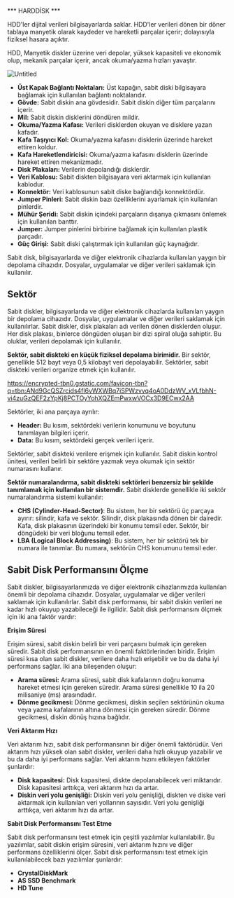 *** HARDDİSK ***

HDD'ler dijital verileri bilgisayarlarda saklar. HDD'ler verileri dönen bir döner tablaya manyetik olarak kaydeder ve hareketli parçalar içerir; dolayısıyla fiziksel hasara açıktır.

HDD, Manyetik diskler üzerine veri depolar, yüksek kapasiteli ve ekonomik olup, mekanik parçalar içerir, ancak okuma/yazma hızları yavaştır.

![Untitled](https://prod-files-secure.s3.us-west-2.amazonaws.com/fb0724eb-3f1f-457f-b83e-485b6535a8de/56227bb7-3696-41db-8dbc-3d69642a71b8/Untitled.png)

- **Üst Kapak Bağlantı Noktaları:** Üst kapağın, sabit diski bilgisayara bağlamak için kullanılan bağlantı noktalarıdır.
- **Gövde:** Sabit diskin ana gövdesidir. Sabit diskin diğer tüm parçalarını içerir.
- **Mil:** Sabit diskin disklerini döndüren mildir.
- **Okuma/Yazma Kafası:** Verileri disklerden okuyan ve disklere yazan kafadır.
- **Kafa Taşıyıcı Kol:** Okuma/yazma kafasını disklerin üzerinde hareket ettiren koldur.
- **Kafa Hareketlendiricisi:** Okuma/yazma kafasını disklerin üzerinde hareket ettiren mekanizmadır.
- **Disk Plakaları:** Verilerin depolandığı disklerdir.
- **Veri Kablosu:** Sabit diskten bilgisayara veri aktarmak için kullanılan kablodur.
- **Konnektör:** Veri kablosunun sabit diske bağlandığı konnektördür.
- **Jumper Pinleri:** Sabit diskin bazı özelliklerini ayarlamak için kullanılan pinlerdir.
- **Mühür Şeridi:** Sabit diskin içindeki parçaların dışarıya çıkmasını önlemek için kullanılan banttır.
- **Jumper:** Jumper pinlerini birbirine bağlamak için kullanılan plastik parçadır.
- **Güç Girişi:** Sabit diski çalıştırmak için kullanılan güç kaynağıdır.

Sabit disk, bilgisayarlarda ve diğer elektronik cihazlarda kullanılan yaygın bir depolama cihazıdır. Dosyalar, uygulamalar ve diğer verileri saklamak için kullanılır.

## **Sektör**

Sabit diskler, bilgisayarlarda ve diğer elektronik cihazlarda kullanılan yaygın bir depolama cihazıdır. Dosyalar, uygulamalar ve diğer verileri saklamak için kullanılırlar. Sabit diskler, disk plakaları adı verilen dönen disklerden oluşur. Her disk plakası, binlerce döngüden oluşan bir dizi spiral oluğa sahiptir. Bu oluklar, verileri depolamak için kullanılır.

**Sektör, sabit diskteki en küçük fiziksel depolama birimidir.** Bir sektör, genellikle 512 bayt veya 0,5 kilobayt veri depolayabilir. Sektörler, sabit diskteki verileri organize etmek için kullanılır.

https://encrypted-tbn0.gstatic.com/favicon-tbn?q=tbn:ANd9GcQSZrcids4fl6vWXWBq7iSPWzvvq4oA0DdzWV_xVLfbhN-vi4zuGzQEF2zYpKj8PCTOyYohXQZEmPwxwVOCx3D9ECwx2AA

Sektörler, iki ana parçaya ayrılır:

- **Header:** Bu kısım, sektördeki verilerin konumunu ve boyutunu tanımlayan bilgileri içerir.
- **Data:** Bu kısım, sektördeki gerçek verileri içerir.

Sektörler, sabit diskteki verilere erişmek için kullanılır. Sabit diskin kontrol ünitesi, verileri belirli bir sektöre yazmak veya okumak için sektör numarasını kullanır.

**Sektör numaralandırma, sabit diskteki sektörleri benzersiz bir şekilde tanımlamak için kullanılan bir sistemdir.** Sabit disklerde genellikle iki sektör numaralandırma sistemi kullanılır:

- **CHS (Cylinder-Head-Sector)**: Bu sistem, her bir sektörü üç parçaya ayırır: silindir, kafa ve sektör. Silindir, disk plakasında dönen bir dairedir. Kafa, disk plakasının üzerindeki bir konumu temsil eder. Sektör, bir döngüdeki bir veri bloğunu temsil eder.
- **LBA (Logical Block Addressing)**: Bu sistem, her bir sektörü tek bir numara ile tanımlar. Bu numara, sektörün CHS konumunu temsil eder.

## **Sabit Disk Performansını Ölçme**

Sabit diskler, bilgisayarlarımızda ve diğer elektronik cihazlarımızda kullanılan önemli bir depolama cihazıdır. Dosyalar, uygulamalar ve diğer verileri saklamak için kullanılırlar. Sabit disk performansı, bir sabit diskin verileri ne kadar hızlı okuyup yazabileceği ile ilgilidir. Sabit disk performansını ölçmek için iki ana faktör vardır:

**Erişim Süresi**

Erişim süresi, sabit diskin belirli bir veri parçasını bulmak için gereken süredir. Sabit disk performansının en önemli faktörlerinden biridir. Erişim süresi kısa olan sabit diskler, verilere daha hızlı erişebilir ve bu da daha iyi performans sağlar. İki ana bileşenden oluşur:

- **Arama süresi:** Arama süresi, sabit disk kafalarının doğru konuma hareket etmesi için gereken süredir. Arama süresi genellikle 10 ila 20 milisaniye (ms) arasındadır.
- **Dönme gecikmesi:** Dönme gecikmesi, diskin seçilen sektörünün okuma veya yazma kafalarının altına dönmesi için gereken süredir. Dönme gecikmesi, diskin dönüş hızına bağlıdır.

**Veri Aktarım Hızı**

Veri aktarım hızı, sabit disk performansının bir diğer önemli faktörüdür. Veri aktarım hızı yüksek olan sabit diskler, verileri daha hızlı okuyup yazabilir ve bu da daha iyi performans sağlar. Veri aktarım hızını etkileyen faktörler şunlardır:

- **Disk kapasitesi:** Disk kapasitesi, diskte depolanabilecek veri miktarıdır. Disk kapasitesi arttıkça, veri aktarım hızı da artar.
- **Diskin veri yolu genişliği:** Diskin veri yolu genişliği, diskten ve diske veri aktarmak için kullanılan veri yollarının sayısıdır. Veri yolu genişliği arttıkça, veri aktarım hızı da artar.

**Sabit Disk Performansını Test Etme**

Sabit disk performansını test etmek için çeşitli yazılımlar kullanılabilir. Bu yazılımlar, sabit diskin erişim süresini, veri aktarım hızını ve diğer performans özelliklerini ölçer. Sabit disk performansını test etmek için kullanılabilecek bazı yazılımlar şunlardır:

- **CrystalDiskMark**
- **AS SSD Benchmark**
- **HD Tune**
